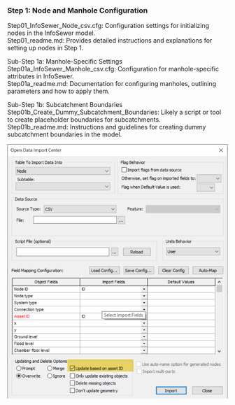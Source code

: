 ### Step 1: Node and Manhole Configuration
Step01_InfoSewer_Node_csv.cfg: Configuration settings for initializing nodes in the InfoSewer model.\
Step01_readme.md: Provides detailed instructions and explanations for setting up nodes in Step 1.

Sub-Step 1a: Manhole-Specific Settings\
Step01a_InfoSewer_Manhole_csv.cfg: Configuration for manhole-specific attributes in InfoSewer.\
Step01a_readme.md: Documentation for configuring manholes, outlining parameters and how to apply them.

Sub-Step 1b: Subcatchment Boundaries\
Step01b_Create_Dummy_Subcatchment_Boundaries: Likely a script or tool to create placeholder boundaries for subcatchments.\
Step01b_readme.md: Instructions and guidelines for creating dummy subcatchment boundaries in the model.

![Alt text](./media/image-8.png)